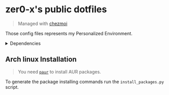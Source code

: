 # zer0-x's public dotfiles
> Managed with [chezmoi](https://www.chezmoi.io/)

Those config files represents my Personalized Environment.

<details>
<summary>Dependencies</summary>

### GUI Applications
- [kitty](https://sw.kovidgoyal.net/kitty/)
- [sqlitebrowser](https://sqlitebrowser.org/)
- [D Spy](https://apps.gnome.org/app/org.gnome.dspy/)
- [ghostwriter](https://ghostwriter.kde.org/)
- [mpv](https://mpv.io/)
- [feh](https://feh.finalrewind.org/)
- [Qalculate! Qt](https://qalculate.github.io/)
- [zathura](https://pwmt.org/projects/zathura/)
    - [zathura-pdf-mupdf](https://pwmt.org/projects/zathura-pdf-mupdf/)
- [thunar](https://docs.xfce.org/xfce/thunar/start)
    - [gvfs](https://wiki.gnome.org/Projects/gvfs)
    - [thunar-archive-plugin](https://docs.xfce.org/xfce/thunar/archive)
    - [thunar-media-tags-plugin](https://docs.xfce.org/xfce/thunar/media-tags)
    - [tumbler](https://docs.xfce.org/xfce/tumbler/start)
        - [ffmpegthumbnailer](https://github.com/dirkvdb/ffmpegthumbnailer)
        - [poppler-glib](https://poppler.freedesktop.org/)
        - [libgsf](https://www.digital-scurf.org/software/libgfshare)
- [slimbookbattery](https://github.com/slimbook/slimbookbattery)
- [system-config-printer](https://github.com/OpenPrinting/system-config-printer)
- [dialect](https://apps.gnome.org/app/app.drey.Dialect/)
- [Meld](https://meldmerge.org/)


### Desktop Environment
- [i3-gaps](https://github.com/Airblader/i3)
    - [autotiling](https://github.com/nwg-piotr/autotiling)
    - [xorg-setxkbmap](https://archlinux.org/packages/extra/x86_64/xorg-setxkbmap/)
    - [xorg-xset](https://archlinux.org/packages/extra/x86_64/xorg-xset/)
    - [xss-lock](https://bitbucket.org/raymonad/xss-lock)
    - [XSecureLock](https://github.com/google/xsecurelock)
    - [xdotool](https://www.semicomplete.com/projects/xdotool/)
    - [numlockx](https://github.com/rg3/numlockx)
    - [dex](https://github.com/jceb/dex)
- [polybar](https://github.com/polybar/polybar)
    - [pamixer](https://github.com/cdemoulins/pamixer)
    - [lsof](https://github.com/lsof-org/lsof)
    - [cbatticon](https://github.com/valr/cbatticon)
    - [brightnessctl](https://github.com/Hummer12007/brightnessctl)
- [picom](https://github.com/yshui/picom)
- [redshift](http://jonls.dk/redshift/)
- [rofi](https://github.com/DaveDavenport/rofi)
    - [rofi-calc](https://github.com/svenstaro/rofi-calc)
    - [rofi-emoji](https://github.com/Mange/rofi-emoji)
    - [foxmarks](https://github.com/zer0-x/foxmarks)
- [dunst](https://dunst-project.org/)
- [clipmenu](https://github.com/cdown/clipmenu)
- [network-manager-applet](https://gitlab.gnome.org/GNOME/network-manager-applet)
- [kwallet](https://archlinux.org/packages/extra/x86_64/kwallet/)
    - [kwallet-pam](https://archlinux.org/packages/extra/x86_64/kwallet-pam/)
- [lxsession-gtk3](https://www.lxde.org/)
- [flameshot](https://github.com/flameshot-org/flameshot)
- [greetd](https://git.sr.ht/~kennylevinsen/greetd)
    - [tuigreet](https://github.com/apognu/tuigreet)
- [rsibreak](https://apps.kde.org/rsibreak/)

You need to enable `greetd`
```
sudo systemctl enable greetd.service
```

You need to config `greetd` by editing `/etc/greetd/config.toml` to be
```
[terminal]
vt = 1

[default_session]
command = "tuigreet --remember --remember-user-session --user-menu --time --cmd startx"
user = "greeter"
```

To integrate kwallet add those lines to `/etc/pam.d/greetd`
```
auth       optional     pam_kwallet5.so
session    optional     pam_kwallet5.so auto_start force_run
```


### Fonts
- [Noto Fonts](https://fonts.google.com/noto)
- [JetBrainsMono Nerd](https://www.nerdfonts.com/)
- [nerd-fonts-ubuntu](https://github.com/ryanoasis/nerd-fonts)
- [ttf-dejavu-ib](http://dejavu-fonts.org/wiki/Main_Page)

### Themes
#### Icons
- [papirus-icon-theme](https://github.com/PapirusDevelopmentTeam/papirus-icon-theme)
- [adwaita-icon-theme](https://gitlab.gnome.org/GNOME/adwaita-icon-theme)
#### UI
- [qt5ct](https://sourceforge.net/projects/qt5ct/)
- [qt6ct](https://github.com/trialuser02/qt6ct)
- [kvantum](https://github.com/tsujan/Kvantum)
- [libadwaita](https://gnome.pages.gitlab.gnome.org/libadwaita/)

Set the Qt5 theme by adding this line: `QT_QPA_PLATFORMTHEME=qt5ct` to your `/etc/environment` file.

Prefer dark theme for GTK-4:
```shell
gsettings set org.gnome.desktop.interface color-scheme prefer-dark
```

### CLI/TUI Applications/Tools
- [git](https://git-scm.com/)
    - [delta](https://github.com/dandavison/delta)
- [python-livereload](https://github.com/lepture/python-livereload)
- [libqalculate](https://qalculate.github.io/)
- [xclip](https://github.com/astrand/xclip)
- [wl-clipboard](https://github.com/bugaevc/wl-clipboard)
- [trash-cli](https://github.com/andreafrancia/trash-cli)
- [pulsemixer](https://github.com/GeorgeFilipkin/pulsemixer)
- [onefetch](https://github.com/o2sh/onefetch)
- [tokei](https://github.com/XAMPPRocky/tokei)
- [nvtop](https://github.com/Syllo/nvtop)
- [htop](https://htop.dev/)
- [nnn](https://github.com/jarun/nnn)
- [dragon-drop](https://github.com/mwh/dragon)
- [just](https://github.com/casey/just)
- [hyperfine](https://github.com/sharkdp/hyperfine)
- [jless](https://github.com/PaulJuliusMartinez/jless)

### CLI Utilities
- [bat](https://github.com/sharkdp/bat)
- [fd](https://github.com/sharkdp/fd)
- [zoxide](https://github.com/ajeetdsouza/zoxide)
- [exa](https://the.exa.website/)
- [hexyl](https://github.com/sharkdp/hexyl)
- [fzf](https://github.com/junegunn/fzf)
- [handlr](https://github.com/chmln/handlr)
- [ripgrep](https://github.com/BurntSushi/ripgrep)
- [Open Doas](https://github.com/Duncaen/OpenDoas)

### Shell
- [fish](https://fishshell.com/)
    - [Tide](https://github.com/IlanCosman/tide)
    - [fzf.fish](https://github.com/PatrickF1/fzf.fish)
    - [bass](https://github.com/edc/bass)
    - [virtualfish](https://github.com/justinmayer/virtualfish)
- [dash](https://en.wikipedia.org/wiki/Debian_Almquist_shell)


### NeoVim <sup>`Text Editor`</sup>
- [neovim](https://neovim.io/)
    - [packer](https://github.com/wbthomason/packer.nvim)

After installing, you need to install the plugins for neovim by running:
```
:Lazy install
:Lazy restore
```

### Language Servers
- [python-lsp-server](https://github.com/python-lsp/python-lsp-server) <sup>`Python`</sup>
    - [python-lsp-black](https://github.com/python-lsp/python-lsp-black)
- [texlab](https://github.com/latex-lsp/texlab) <sup>`LaTex`</sup>
- [vscode-css-languageserver](https://github.com/microsoft/vscode/tree/main/extensions/css-language-features/server) <sup>`CSS`</sup>
- [vscode-html-languageserver](https://github.com/microsoft/vscode/tree/main/extensions/html-language-features/server) <sup>`HTML`</sup>
- [emmet-ls](https://github.com/aca/emmet-ls) <sup>`HTML5/CSS3 snippets`</sup>
- [lua-language-server](https://github.com/sumneko/lua-language-server) <sup>`Lua`</sup>
- [vscode-json-languageserver](https://github.com/microsoft/vscode/tree/main/extensions/json-language-features/server) <sup>`JSON`</sup>
- [yaml-language-server](https://github.com/redhat-developer/yaml-language-server) <sup>`YAML`</sup>
- [jdtls](https://github.com/eclipse/eclipse.jdt.ls)

### Linters
- [flawfinder](https://dwheeler.com/flawfinder/) <sup>`C/C++`</sup>
- [mypy](http://www.mypy-lang.org/) <sup>`Python`</sup>
- [flake8](https://flake8.pycqa.org/) <sup>`Python`</sup>
    - [pep8-naming](https://github.com/PyCQA/pep8-naming)
    - [flake8-builtins](https://github.com/gforcada/flake8-builtins)
    - [flake8-comprehensions](https://github.com/adamchainz/flake8-comprehensions)
    - [flake8-bugbear](https://github.com/PyCQA/flake8-bugbear)
- [python-pydocstyle](http://www.pydocstyle.org/) <sup>`Python`</sup>
- [Bandit](https://github.com/PyCQA/bandit) <sup>`Python`</sup>
- [selene-linter](https://github.com/Kampfkarren/selene) <sup>`Lua`</sup>
- [stylelint](https://stylelint.io/) <sup>`CSS`</sup>
- [tidy](https://www.html-tidy.org/) <sup>`HTML`</sup>

### Formatters
- [black](https://github.com/psf/black) <sup>`Python`</sup>
- [stylua](https://github.com/JohnnyMorganz/StyLua) <sup>`Lua`</sup>
- [shfmt](https://github.com/mvdan/sh) <sup>`shell`</sup>

### Programming Languages Tools/Compilers/Interpreters
#### Rust
- [rustup](https://github.com/rust-lang/rustup.rs)
- [mold](https://github.com/rui314/mold)

After installing it you need to run:
```shell
rustup default stable

rustup component add rust-analyzer
```

> **Note** It includes most the tools used for the Rust language.

#### C/C++
- [base-devel](https://archlinux.org/groups/x86_64/base-devel/)
- [clang](https://clang.llvm.org/)

#### Python
- [python](https://www.python.org/)

#### JavaScript/TypeScript
- [Deno](https://deno.land/)

> **Note** It includes most the tools needed for JS/TS.

#### LaTex
- [texlive-most](https://archlinux.org/groups/x86_64/texlive-most/)
- [texlive-langextra](https://archlinux.org/packages/extra/any/texlive-langextra/)
- [texlive-fontsextra](https://archlinux.org/packages/extra/any/texlive-fontsextra/)

#### Melody
- [melody](https://github.com/yoav-lavi/melody)

</details>

## Arch linux Installation
> You need [`paur`](https://github.com/Morganamilo/paru#installation) to install AUR packages.

To generate the package installing commands run the `install_packages.py` script.


<!-- TODO: Create screenshots section. -->
